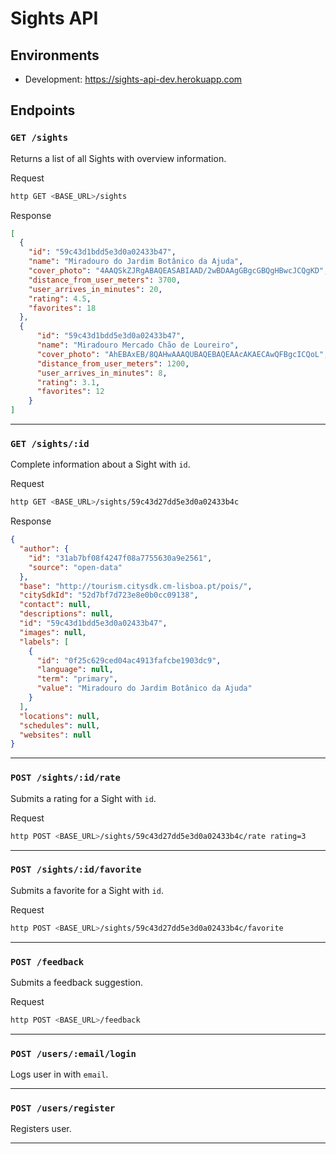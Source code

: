 # Sights API

## Environments

- Development: https://sights-api-dev.herokuapp.com

## Endpoints

### `GET /sights`

Returns a list of all Sights with overview information.

Request
```bash
http GET <BASE_URL>/sights
```

Response
```json
[
  {
    "id": "59c43d1bdd5e3d0a02433b47",
    "name": "Miradouro do Jardim Botânico da Ajuda",
    "cover_photo": "4AAQSkZJRgABAQEASABIAAD/2wBDAAgGBgcGBQgHBwcJCQgKD",
    "distance_from_user_meters": 3700,
    "user_arrives_in_minutes": 20,
    "rating": 4.5,
    "favorites": 18
  },
  {
      "id": "59c43d1bdd5e3d0a02433b47",
      "name": "Miradouro Mercado Chão de Loureiro",
      "cover_photo": "AhEBAxEB/8QAHwAAAQUBAQEBAQEAAcAKAECAwQFBgcICQoL",
      "distance_from_user_meters": 1200,
      "user_arrives_in_minutes": 8,
      "rating": 3.1,
      "favorites": 12
    }
]
```
---

### `GET /sights/:id`

Complete information about a Sight with `id`.

Request
```bash
http GET <BASE_URL>/sights/59c43d27dd5e3d0a02433b4c
```

Response
```json
{
  "author": {
    "id": "31ab7bf08f4247f08a7755630a9e2561",
    "source": "open-data"
  },
  "base": "http://tourism.citysdk.cm-lisboa.pt/pois/",
  "citySdkId": "52d7bf7d723e8e0b0cc09138",
  "contact": null,
  "descriptions": null,
  "id": "59c43d1bdd5e3d0a02433b47",
  "images": null,
  "labels": [
    {
      "id": "0f25c629ced04ac4913fafcbe1903dc9",
      "language": null,
      "term": "primary",
      "value": "Miradouro do Jardim Botânico da Ajuda"
    }
  ],
  "locations": null,
  "schedules": null,
  "websites": null
}
```
---

### `POST /sights/:id/rate`

Submits a rating for a Sight with `id`.

Request
```bash
http POST <BASE_URL>/sights/59c43d27dd5e3d0a02433b4c/rate rating=3 
```
---

### `POST /sights/:id/favorite`

Submits a favorite for a Sight with `id`.

Request
```bash
http POST <BASE_URL>/sights/59c43d27dd5e3d0a02433b4c/favorite
```
---

### `POST /feedback`

Submits a feedback suggestion.

Request
```bash
http POST <BASE_URL>/feedback
```
---

### `POST /users/:email/login`

Logs user in with `email`.

---

### `POST /users/register`

Registers user.

---
